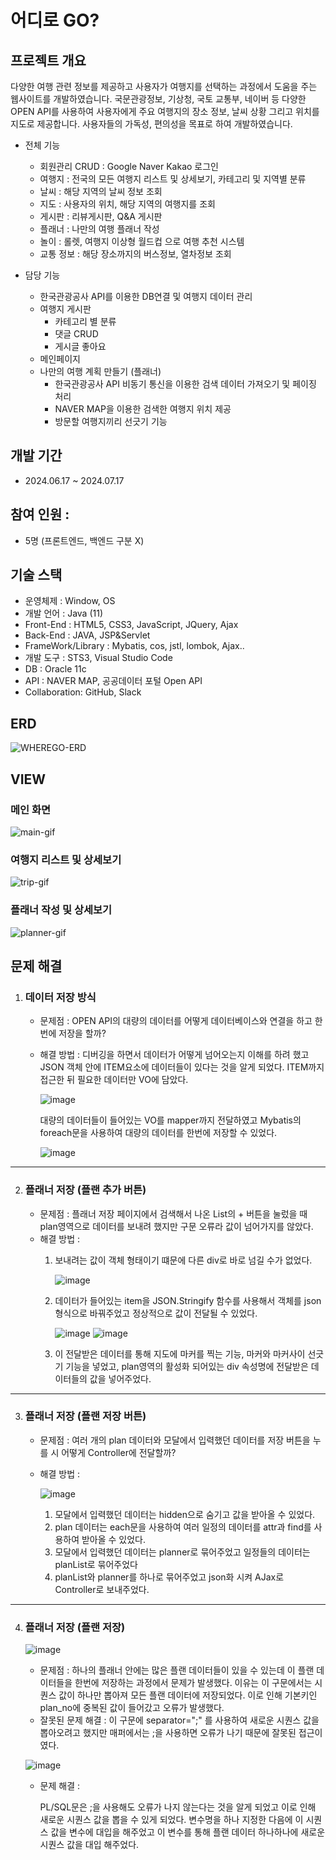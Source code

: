 # 어디로 GO?
## 프로젝트 개요
다양한 여행 관련 정보를 제공하고 사용자가 여행지를 선택하는 과정에서 도움을 주는 웹사이트를 개발하였습니다. 국문관광정보, 기상청, 국토 교통부, 네이버 등 다양한 OPEN API를 사용하여 사용자에게 주요 여행지의 장소 정보, 날씨 상황 그리고 위치를 지도로 제공합니다.
사용자들의 가독성, 편의성을 목표로 하여 개발하였습니다.

- 전체 기능
  - 회원관리 CRUD : Google Naver Kakao 로그인
  - 여행지 : 전국의 모든 여행지 리스트 및 상세보기, 카테고리 및 지역별 분류 
  - 날씨 : 해당 지역의 날씨 정보 조회
  - 지도 : 사용자의 위치, 해당 지역의 여행지를 조회
  - 게시판 : 리뷰게시판, Q&A 게시판
  - 플래너 : 나만의 여행 플래너 작성
  - 놀이 : 롤렛, 여행지 이상형 월드컵 으로 여행 추천 시스템 
  - 교통 정보 : 해당 장소까지의 버스정보, 열차정보 조회 

- 담당 기능
  - 한국관광공사 API를 이용한 DB연결 및 여행지 데이터 관리 
  - 여행지 게시판
    - 카테고리 별 분류
    - 댓글 CRUD
    - 게시글 좋아요
  - 메인페이지
  - 나만의 여행 계획 만들기 (플래너)
    - 한국관광공사 API 비동기 통신을 이용한 검색 데이터 가져오기 및 페이징 처리 
    - NAVER MAP을 이용한 검색한 여행지 위치 제공
    - 방문할 여행지끼리 선긋기 기능
    

## 개발 기간
  - 2024.06.17 ~ 2024.07.17

## 참여 인원 : 
  - 5명 (프론트엔드, 백엔드 구분 X)


## 기술 스택
  - 운영체제 : Window, OS
  - 개발 언어 : Java (11)
  - Front-End : HTML5, CSS3, JavaScript, JQuery, Ajax
  - Back-End : JAVA, JSP&Servlet
  - FrameWork/Library : Mybatis, cos, jstl, lombok, Ajax..
  - 개발 도구 : STS3, Visual Studio Code
  - DB : Oracle 11c
  - API : NAVER MAP, 공공데이터 포털 Open API
  - Collaboration: GitHub, Slack

## ERD
![WHEREGO-ERD](https://github.com/user-attachments/assets/ae01625e-783f-49ac-9d63-4d597e4275f9)

## VIEW

### 메인 화면
![main-gif](https://github.com/user-attachments/assets/a4c82995-a636-4a33-8e7d-3bc9fba5e045)

### 여행지 리스트 및 상세보기
![trip-gif](https://github.com/user-attachments/assets/9ad43047-9573-4044-82dd-36487ad498f6)

### 플래너 작성 및 상세보기
![planner-gif](https://github.com/user-attachments/assets/e0d1acd2-9339-4e00-959b-a218194b9d32)

## 문제 해결
  1. ### 데이터 저장 방식
     - 문제점 : OPEN API의 대량의 데이터를 어떻게 데이터베이스와 연결을 하고 한번에 저장을 할까?
     - 해결 방법 :
          디버깅을 하면서 데이터가 어떻게 넘어오는지 이해를 하려 했고 JSON 객체 안에 ITEM요소에 데이터들이 있다는 것을 알게 되었다. ITEM까지 접근한 뒤 필요한 데이터만 VO에 담았다.
          
          ![image](https://github.com/user-attachments/assets/e40f96ff-c44b-4f35-9e0e-7c744cd48c52)

          대량의 데이터들이 들어있는 VO를 mapper까지 전달하였고 Mybatis의 foreach문을 사용하여 대량의 데이터를 한번에 저장할 수 있었다.

          ![image](https://github.com/user-attachments/assets/dfe6dbc9-4b42-4392-bd70-b978a066dbda)

  ---
  
  2. ### 플래너 저장 (플랜 추가 버튼) 
     - 문제점 : 플래너 저장 페이지에서 검색해서 나온 List의 + 버튼을 눌렀을 때 plan영역으로 데이터를 보내려 했지만 구문 오류라 값이 넘어가지를 않았다.
     - 해결 방법 :
       1. 보내려는 값이 객체 형태이기 떄문에 다른 div로 바로 넘길 수가 없었다.
      
          ![image](https://github.com/user-attachments/assets/26a532b3-0d88-416e-9061-376a7da3e422)

       2. 데이터가 들어있는 item을 JSON.Stringify 함수를 사용해서 객체를 json형식으로 바꿔주었고 정상적으로 값이 전달될 수 있었다.
    
          ![image](https://github.com/user-attachments/assets/f46c0387-914f-4796-afa3-f68430250f47)
          ![image](https://github.com/user-attachments/assets/63bb6b27-7711-4a05-a90d-c9de4d02a67b)
      
       3. 이 전달받은 데이터를 통해 지도에 마커를 찍는 기능, 마커와 마커사이 선긋기 기능을 넣었고, plan영역의 활성화 되어있는 div 속성명에 전달받은 데이터들의 값을 넣어주었다.
          
 ---
 
 3. ### 플래너 저장 (플랜 저장 버튼)
    - 문제점 : 여러 개의 plan 데이터와 모달에서 입력했던 데이터를 저장 버튼을 누를 시 어떻게 Controller에 전달할까?
    - 해결 방법 :
      
      ![image](https://github.com/user-attachments/assets/d98c3b93-e052-4001-8ebf-06ad3944925a)

      1. 모달에서 입력했던 데이터는 hidden으로 숨기고 값을 받아올 수 있었다.
      2. plan 데이터는 each문을 사용하여 여러 일정의 데이터를 attr과 find를 사용하여 받아올 수 있었다.
      3. 모달에서 입력했던 데이터는 planner로 묶어주었고 일정들의 데이터는 planList로 묶어주었다
      4. planList와 planner를 하나로 묶어주었고 json화 시켜 AJax로 Controller로 보내주었다.
     
 ---
     
4. ### 플래너 저장 (플랜 저장)

      ![image](https://github.com/user-attachments/assets/6feec5d2-b61b-4deb-b3ca-d80aa95c0d2e)

     - 문제점 : 하나의 플래너 안에는 많은 플랜 데이터들이 있을 수 있는데 이 플랜 데이터들을 한번에 저장하는 과정에서 문제가 발생했다. 이유는 이 구문에서는 시퀀스 값이 하나만 뽑아져 모든 플랜 데이터에 저장되었다. 이로 인해 기본키인 plan_no에 중복된 값이 들어갔고 오류가 발생했다.
     - 잘못된 문제 해결 : 이 구문에 separator=";" 를 사용하여 새로운 시퀀스 값을 뽑아오려고 했지만 매퍼에서는 ;을 사용하면 오류가 나기 때문에 잘못된 접근이였다.

      ![image](https://github.com/user-attachments/assets/f790a8f1-e442-4a07-8255-15d8dc8b96f4)
       
     - 문제 해결 :

       PL/SQL문은 ;을 사용해도 오류가 나지 않는다는 것을 알게 되었고 이로 인해 새로운 시퀀스 값을 뽑을 수 있게 되었다. 변수명을 하나 지정한 다음에 이 시퀀스 값을 변수에 대입을 해주었고 이 변수를 통해 플랜 데이터 하나하나에 새로운 시퀀스 값을 대입 해주었다.





